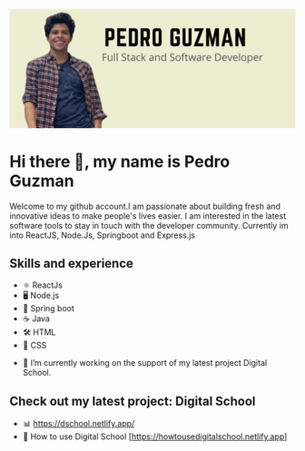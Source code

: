 


![Test Image 4](https://github.com/Pedro1899/DigitalSchoolFrontEnd/blob/master/public/images/bannerGithub.png)


# Hi there 👋, my name is Pedro Guzman 

Welcome to my github account.I am passionate about building fresh and innovative ideas to make people's lives easier. I am interested in the latest software tools to stay in touch with the developer community. Currently im into ReactJS, Node.Js, Springboot and Express.js

## Skills and experience

* ⚛  ReactJs 
* 🖥️ Node.js
* 🍃 Spring boot  
* ☕ Java
* 🛠️ HTML
* 🎨 CSS


- 🔭 I’m currently working on the support of my latest project Digital School.


## Check out my latest project: Digital School

* 📊 https://dschool.netlify.app/
* 🔑 How to use Digital School [https://howtousedigitalschool.netlify.app]


